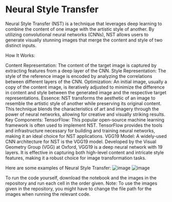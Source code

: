# Neural Style Transfer

Neural Style Transfer (NST) is a technique that leverages deep learning to combine the content of one image with the artistic style of another. By utilizing convolutional neural networks (CNNs), NST allows users to generate visually stunning images that merge the content and style of two distinct inputs.

How It Works:

Content Representation: The content of the target image is captured by extracting features from a deep layer of the CNN.
Style Representation: The style of the reference image is encoded by analyzing the correlations between different layers of the CNN.
Optimization: An initial image, usually a copy of the content image, is iteratively adjusted to minimize the difference in content and style between the generated image and the respective target representations.
Essence:
NST transforms the aesthetic of an image to resemble the artistic style of another while preserving its original content. This technique blends the characteristics of art and imagery through the power of neural networks, allowing for creative and visually striking results.
Key Components:
TensorFlow: This popular open-source machine learning framework is often used to implement NST. TensorFlow provides the tools and infrastructure necessary for building and training neural networks, making it an ideal choice for NST applications.
VGG19 Model: A widely-used CNN architecture for NST is the VGG19 model. Developed by the Visual Geometry Group (VGG) at Oxford, VGG19 is a deep neural network with 19 layers. It is effective in capturing both high-level content and intricate style features, making it a robust choice for image transformation tasks.

Here are some examples of Neural Style Transfer:
![image](https://github.com/user-attachments/assets/0a26fb74-8f80-412b-9bea-50317891d45c)
![image](https://github.com/user-attachments/assets/6ae60049-ae75-4fd6-8388-5bc96e455736)




To run the code yourself, download the notebook and the images in the repository and run each cell in the order given.
Note: To use the images given in the repository, you might have to change the file path for the images when running the relevant code.
